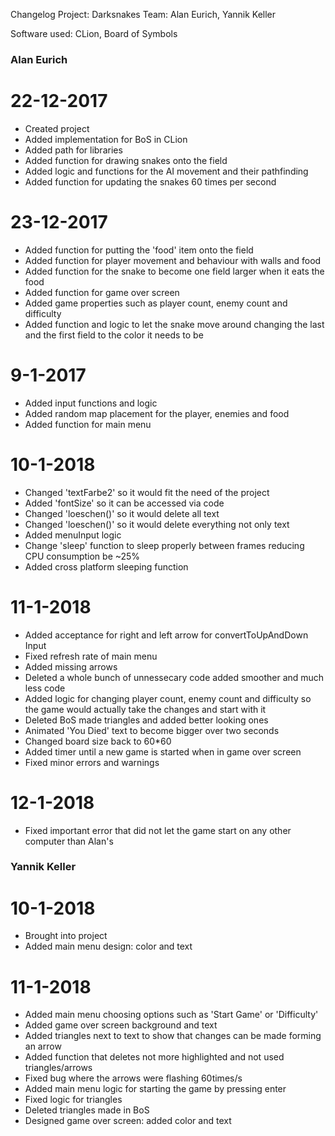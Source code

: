 Changelog
Project: Darksnakes
Team: Alan Eurich, Yannik Keller

Software used: CLion, Board of Symbols


### Alan Eurich

# 22-12-2017
- Created project
- Added implementation for BoS in CLion
- Added path for libraries
- Added function for drawing snakes onto the field
- Added logic and functions for the AI movement and their pathfinding
- Added function for updating the snakes 60 times per second

# 23-12-2017
- Added function for putting the 'food' item onto the field
- Added function for player movement and behaviour with walls and food
- Added function for the snake to become one field larger when it eats the food
- Added function for game over screen
- Added game properties such as player count, enemy count and difficulty
- Added function and logic to let the snake move around changing the last and the first field to the color it needs to be

# 9-1-2017
- Added input functions and logic
- Added random map placement for the player, enemies and food
- Added function for main menu

# 10-1-2018
- Changed 'textFarbe2' so it would fit the need of the project
- Added 'fontSize' so it can be accessed via code
- Changed 'loeschen()' so it would delete all text
- Changed 'loeschen()' so it would delete everything not only text
- Added menuInput logic
- Change 'sleep' function to sleep properly between frames reducing CPU consumption be ~25%
- Added cross platform sleeping function


# 11-1-2018
- Added acceptance for right and left arrow for convertToUpAndDown Input
- Fixed refresh rate of main menu
- Added missing arrows
- Deleted a whole bunch of unnessecary code added smoother and much less code
- Added logic for changing player count, enemy count and difficulty so the game would actually take the changes and start with it
- Deleted BoS made triangles and added better looking ones
- Animated 'You Died' text to become bigger over two seconds
- Changed board size back to 60*60
- Added timer until a new game is started when in game over screen
- Fixed minor errors and warnings

# 12-1-2018
- Fixed important error that did not let the game start on any other computer than Alan's


### Yannik Keller

# 10-1-2018
- Brought into project
- Added main menu design: color and text

# 11-1-2018
- Added main menu choosing options such as 'Start Game' or 'Difficulty'
- Added game over screen background and text
- Added triangles next to text to show that changes can be made forming an arrow
- Added function that deletes not more highlighted and not used triangles/arrows
- Fixed bug where the arrows were flashing 60times/s
- Added main menu logic for starting the game by pressing enter
- Fixed logic for triangles
- Deleted triangles made in BoS
- Designed game over screen: added color and text